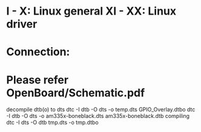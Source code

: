 I - X: Linux general
XI - XX: Linux driver
===================================================
# Connection:
Please refer OpenBoard/Schematic.pdf
===================================================
decompile dtb(o) to dts
dtc -I dtb -O dts -o temp.dts GPIO_Overlay.dtbo
dtc -I dtb -O dts -o am335x-boneblack.dts am335x-boneblack.dtb
compiling
dtc -I dts -O dtb tmp.dts -o tmp.dtbo
